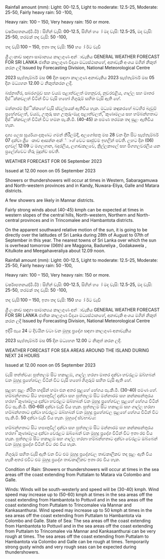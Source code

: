 Rainfall amount (mm): Light: 00-12.5, Light to moderate: 12.5-25, Moderate: 25-50, Fairly heavy rain: 50 -100,

Heavy rain: 100 – 150, Very heavy rain: 150 or more.

වර්ෂාපතනය(මි.මී) : සිහින් වැසි: 00-12.5, සිහින් හ ෝ මද වැසි: 12.5-25, මද වැසි: 25-50, තරමක් තද වැසි: 50 -100,

තද වැසි:100 – 150, ඉතා තද වැසි: 150 හ ෝ ඊට වැඩි

ශ්‍රී ලංකාව සඳහා සාමාන්‍යය කාලගුණ අන්‍ාවැකිය GENERAL WEATHER FORECAST FOR SRI LANKA ජාතික කාලගුණ විදයා මධ්‍යස්ථානහේ, අනාවැකි අංශය මගින් නිකුත් කරන ලදි Issued by Forecasting Division, National Meteorological Centre

2023 සැප්තැම්බර් මස 06 දින සඳහා කාලගුණ අනාවැකිය 2023 සැප්තැම්බර් මස 05 දින මධ්‍යහන 12.00 ට නිකුත්කරන ලදි.

බස්නාහිර, සබරගමුව සහ වයඹ පළාත්වලත් මහනුවර, නුවරඑළිය, ගාල්ල සහ මාතර දිස්ික්කවලත් විටින් විට වැසි හහෝ ගිගුරුම් සහිත වැසි ඇති හේ.

මන්නාරම දිස්ික්කහේ වැසි ස්වල්පයක් ඇතිවිය හැක. මධ්‍යම කඳුකරහේ බටහිර බෑවුම් ප්‍රහේශවලත්, වයඹ, උතුරු සහ උතුරු-මැද පළාත්වලත්, ිකුණාමලය සහ හම්බන්හතාට දිස්ික්කවලත් විටින් විට හමන පැ.කි.මී. (40-45) ක පමණ තරමක තද සුළං ඇතිවිය හැක.

දෘශ්‍ය ලෙස සූර්යයා දකුණට ගමන් කිරීලම්දී, අලගෝසතු මස 28 වන දින සිට සැප්තැම්බර් 07 දක්වා ශ්‍රී ෙංකාව ආසන්න අක්්ාංශ්‍ වෙට සෘජුවම ඉහලින් පවතී. ලහට දින (06) දහවල් 12:09 ට මගලගාන, බදුරලිය, ලගාඩකලවෙ, කිුල්ලකාලේ සහ මිගහලවරලිය යන ප්‍රලේශ්‍වෙට හිරු මුදුන්ව පවතී.

WEATHER FORECAST FOR 06 September 2023

Issued at 12.00 noon on 05 September 2023

Showers or thundershowers will occur at times in Western, Sabaragamuwa and North-western provinces and in Kandy, Nuwara-Eliya, Galle and Matara districts.

A few showers are likely in Mannar districts.

Fairly strong winds about (40-45) kmph can be expected at times in western slopes of the central hills, North-western, Northern and North-central provinces and in Trincomalee and Hambantota districts.

On the apparent southward relative motion of the sun, it is going to be directly over the latitudes of Sri Lanka during 28th of August to 07th of September in this year. The nearest towns of Sri Lanka over which the sun is overhead tomorrow (06th) are Maggona, Badureliya , Godakawela , Kitulkote and Meegahaveraliya about 12.09 noon.

Rainfall amount (mm): Light: 00-12.5, Light to moderate: 12.5-25, Moderate: 25-50, Fairly heavy rain: 50 -100,

Heavy rain: 100 – 150, Very heavy rain: 150 or more.

වර්ෂාපතනය(මි.මී) : සිහින් වැසි: 00-12.5, සිහින් හ ෝ මද වැසි: 12.5-25, මද වැසි: 25-50, තරමක් තද වැසි: 50 -100,

තද වැසි:100 – 150, ඉතා තද වැසි: 150 හ ෝ ඊට වැඩි

ශ්‍රී ලංකාව සඳහා සාමාන්‍යය කාලගුණ අන්‍ාවැකිය GENERAL WEATHER FORECAST FOR SRI LANKA ජාතික කාලගුණ විදයා මධ්‍යස්ථානහේ, අනාවැකි අංශය මගින් නිකුත් කරන ලදි Issued by Forecasting Division, National Meteorological Centre

ඉදිරි පැය 24 ට දිවයින වටා වන මුහුදු ප්‍රදේශ සඳහා කාලගුණ අනාවැකිය

2023 සැප්තැම්බර් මස 05 දින මධ්‍යහන 12.00 ට නිකුත් කරන ලදි.

WEATHER FORECAST FOR SEA AREAS AROUND THE ISLAND DURING NEXT 24 HOURS

Issued at 12.00 noon on 05 September 2023

වැසි තත්ත්වය: පුත්තලම සිට හකාළඹ, ගාල්ල හරහා මාතර දක්වා හවරළට ඔබ්හබන් වන මුහුදු ප්‍රහේශවල විටින් විට වැසි හහෝ ගිගුරුම් සහිත වැසි ඇති හේ.

සුළඟ: සුළං නිරිත හදසින් හමා එන අතර සුළහේ හේගය පැ.කි.මී. (30-40) පමණ හේ. හම්බන්හතාට සිට හපාතුවිල් දක්වා සහ පුත්තලම සිට මන්නාරම සහ කන්කසන්තුරය හරහා ිකුණාමලය දක්වා හවරළට ඔබ්හබන් වන මුහුදු ප්‍රහේශවල සුළහේ හේගය විටින් විට පැ.කි.මී. (50-60) දක්වා වැඩි විය හැක. පුත්තලම සිට හකාළඹ සහ ගාල්ල හරහා හම්බන්හතාට දක්වා හවරළට ඔබ්හබන් වන මුහුදු ප්‍රහේශවල සුළහේ හේගය විටින් විට පැ.කි.මී. 50 දක්වා වැඩි විය හැක. මුහුදේ ස්වභාවය:

හම්බන්හතාට සිට හපාතුවිල් දක්වා සහ පුත්තලම සිට මන්නාරම සහ කන්කසන්තුරය හරහා ිකුණාමලය දක්වා වෙරළට ඔබ්බෙන් වන මුහුදු ප්‍රදේශ විටින් විට ඉතා රළු විය හැක. පුත්තලම සිට හකාළඹ සහ ගාල්ල හරහා හම්බන්හතාට දක්වා වෙරළට ඔබ්බෙන් වන මුහුදු ප්‍රදේශ විටින් විට රළු විය හැක.

ගිගුරුම් සහිත වැසි ඇති වන විට එම මුහුදු ප්‍රදේශවල තාවකාලිකව තද සුළං ඇති විය හැකි අතර එවිට එම මුහුදු ප්‍රදේශ තාවකාලිකව ඉතා රළු විය හැක.

Condition of Rain: Showers or thundershowers will occur at times in the sea areas off the coast extending from Puttalam to Matara via Colombo and Galle.

Winds: Winds will be south-westerly and speed will be (30-40) kmph. Wind speed may increase up to (50-60) kmph at times in the sea areas off the coast extending from Hambantota to Pottuvil and in the sea areas off the coast extending from Puttalam to Trincomalee via Mannar and Kankasanthurai. Wind speed may increase up to 50 kmph at times in the sea areas off the coast extending from Puttalam to Hambantota via Colombo and Galle. State of Sea: The sea areas off the coast extending from Hambantota to Pottuvil and in the sea areas off the coast extending from Puttalam to Trincomalee via Mannar and Kankasanthurai can be very rough at times. The sea areas off the coast extending from Puttalam to Hambantota via Colombo and Galle can be rough at times. Temporarily strong gusty winds and very rough seas can be expected during thundershowers.